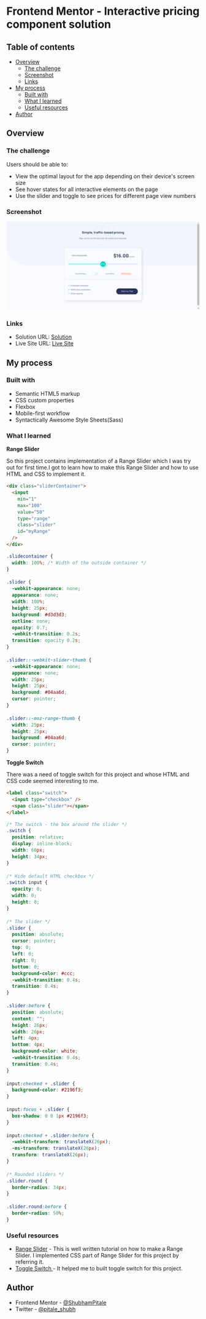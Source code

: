 # Frontend Mentor - Interactive pricing component solution

## Table of contents

- [Overview](#overview)
  - [The challenge](#the-challenge)
  - [Screenshot](#screenshot)
  - [Links](#links)
- [My process](#my-process)
  - [Built with](#built-with)
  - [What I learned](#what-i-learned)
  - [Useful resources](#useful-resources)
- [Author](#author)

## Overview

### The challenge

Users should be able to:

- View the optimal layout for the app depending on their device's screen size
- See hover states for all interactive elements on the page
- Use the slider and toggle to see prices for different page view numbers

### Screenshot

![](./dist/images/screenshot.png)

### Links

- Solution URL: [Solution](https://www.frontendmentor.io/solutions/interactive-pricing-component-html-css-sass-js-0wYsxLUOP)
- Live Site URL: [Live Site](https://shubhampitale-pc.netlify.app/)

## My process

### Built with

- Semantic HTML5 markup
- CSS custom properties
- Flexbox
- Mobile-first workflow
- Syntactically Awesome Style Sheets(Sass)

### What I learned

**Range Slider**

So this project contains implementation of a Range Slider which I was try out for first time.I got to learn how to make this Range Slider
and how to use HTML and CSS to implement it.

```html
<div class="sliderContainer">
  <input
    min="1"
    max="100"
    value="50"
    type="range"
    class="slider"
    id="myRange"
  />
</div>
```

```css
.slidecontainer {
  width: 100%; /* Width of the outside container */
}

.slider {
  -webkit-appearance: none;
  appearance: none;
  width: 100%;
  height: 25px;
  background: #d3d3d3;
  outline: none;
  opacity: 0.7;
  -webkit-transition: 0.2s;
  transition: opacity 0.2s;
}

.slider::-webkit-slider-thumb {
  -webkit-appearance: none;
  appearance: none;
  width: 25px;
  height: 25px;
  background: #04aa6d;
  cursor: pointer;
}

.slider::-moz-range-thumb {
  width: 25px;
  height: 25px;
  background: #04aa6d;
  cursor: pointer;
}
```

**Toggle Switch**

There was a need of toggle switch for this project and whose HTML and CSS code seemed interesting to me.

```html
<label class="switch">
  <input type="checkbox" />
  <span class="slider"></span>
</label>
```

```css
/* The switch - the box around the slider */
.switch {
  position: relative;
  display: inline-block;
  width: 60px;
  height: 34px;
}

/* Hide default HTML checkbox */
.switch input {
  opacity: 0;
  width: 0;
  height: 0;
}

/* The slider */
.slider {
  position: absolute;
  cursor: pointer;
  top: 0;
  left: 0;
  right: 0;
  bottom: 0;
  background-color: #ccc;
  -webkit-transition: 0.4s;
  transition: 0.4s;
}

.slider:before {
  position: absolute;
  content: "";
  height: 26px;
  width: 26px;
  left: 4px;
  bottom: 4px;
  background-color: white;
  -webkit-transition: 0.4s;
  transition: 0.4s;
}

input:checked + .slider {
  background-color: #2196f3;
}

input:focus + .slider {
  box-shadow: 0 0 1px #2196f3;
}

input:checked + .slider:before {
  -webkit-transform: translateX(26px);
  -ms-transform: translateX(26px);
  transform: translateX(26px);
}

/* Rounded sliders */
.slider.round {
  border-radius: 34px;
}

.slider.round:before {
  border-radius: 50%;
}
```

### Useful resources

- [Range Slider](https://www.w3schools.com/howto/howto_js_rangeslider.asp) - This is well written tutorial on how to make a Range Slider. I implemented CSS part of Range Slider for this project by referring it.
- [Toggle Switch ](https://www.w3schools.com/howto/howto_css_switch.asp) - It helped me to built toggle switch for this project.

## Author

- Frontend Mentor - [@ShubhamPitale](https://www.frontendmentor.io/profile/ShubhamPitale)
- Twitter - [@pitale_shubh](https://twitter.com/pitale_shubh)
